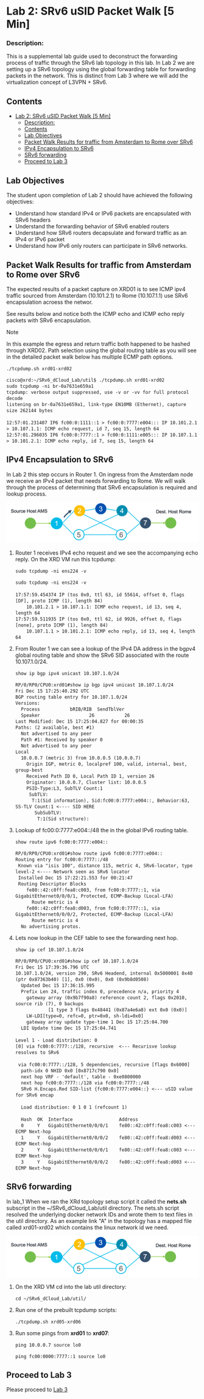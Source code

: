 

# Lab 2: SRv6 uSID Packet Walk [5 Min]

### Description: 
This is a supplemental lab guide used to deconstruct the forwarding process of traffic through the SRv6 lab topology in this lab. In Lab 2 we are setting up a SRv6 topology using the global forwarding table for forwarding packets in the network. This is distinct from Lab 3 where we will add the virtualization concept of L3VPN + SRv6.

## Contents
- [Lab 2: SRv6 uSID Packet Walk \[5 Min\]](#lab-2-srv6-usid-packet-walk-5-min)
    - [Description:](#description)
  - [Contents](#contents)
  - [Lab Objectives](#lab-objectives)
  - [Packet Walk Results for traffic from Amsterdam to Rome over SRv6](#packet-walk-results-for-traffic-from-amsterdam-to-rome-over-srv6)
  - [IPv4 Encapsulation to SRv6](#ipv4-encapsulation-to-srv6)
  - [SRv6 forwarding](#srv6-forwarding)
  - [Proceed to Lab 3](#proceed-to-lab-3)
  

## Lab Objectives
The student upon completion of Lab 2 should have achieved the following objectives:

* Understand how standard IPv4 or IPv6 packets are encapsulated with SRv6 headers
* Understand the forwarding behavior of SRv6 enabled routers
* Understand how SRv6 routers decapsulate and forward traffic as an IPv4 or IPv6 packet
* Understand how IPv6 only routers can participate in SRv6 networks.

## Packet Walk Results for traffic from Amsterdam to Rome over SRv6

The expected results of a packet capture on XRD01 is to see ICMP ipv4 traffic sourced from Amsterdam (10.101.2.1) to Rome (10.107.1.1) use SRv6 encapsulation acroess the networ.

See results below and notice both the ICMP echo and ICMP echo reply packets with SRv6 encapsulation. 
> [!NOTE]
>  In this example the egress and return traffic both happened to be hashed through XRD02.
>  Path selection using the global routing table as you will see in the detailed packet walk below
>  has multiple ECMP path options.

```
./tcpdump.sh xrd01-xrd02
```
```
cisco@xrd:~/SRv6_dCloud_Lab/util$ ./tcpdump.sh xrd01-xrd02
sudo tcpdump -ni br-0a7631e659a1
tcpdump: verbose output suppressed, use -v or -vv for full protocol decode
listening on br-0a7631e659a1, link-type EN10MB (Ethernet), capture size 262144 bytes

12:57:01.231407 IP6 fc00:0:1111::1 > fc00:0:7777:e004::: IP 10.101.2.1 > 10.107.1.1: ICMP echo request, id 7, seq 15, length 64
12:57:01.296035 IP6 fc00:0:7777::1 > fc00:0:1111:e005::: IP 10.107.1.1 > 10.101.2.1: ICMP echo reply, id 7, seq 15, length 64
```

## IPv4 Encapsulation to SRv6

In Lab 2 this step occurs in Router 1. On ingress from the Amsterdam node we receive an IPv4 packet that needs forwarding to Rome. We will walk through the process of determining that SRv6 encapsulation is required and lookup process.

![Router 1 Topology](/topo_drawings/ltrspg-2212-packet-walk-r1.png)

1. Router 1 receives IPv4 echo request and we see the accompanying echo reply. On the XRD VM run this tcpdump:
    ```
    sudo tcpdump -ni ens224 -v
    ```
    ```
    sudo tcpdump -ni ens224 -v

    17:57:59.454374 IP (tos 0x0, ttl 63, id 55614, offset 0, flags [DF], proto ICMP (1), length 84)
        10.101.2.1 > 10.107.1.1: ICMP echo request, id 13, seq 4, length 64
    17:57:59.511935 IP (tos 0x0, ttl 62, id 9926, offset 0, flags [none], proto ICMP (1), length 84)
        10.107.1.1 > 10.101.2.1: ICMP echo reply, id 13, seq 4, length 64
    ```
2. From Router 1 we can see a lookup of the IPv4 DA address in the bgpv4 global routing table and show the SRv6 SID associated with the route 10.107.1.0/24.
    ```
    show ip bgp ipv4 unicast 10.107.1.0/24
    ```
    ```
    RP/0/RP0/CPU0:xrd01#show ip bgp ipv4 unicast 10.107.1.0/24
    Fri Dec 15 17:25:40.292 UTC
    BGP routing table entry for 10.107.1.0/24
    Versions:
      Process           bRIB/RIB  SendTblVer
      Speaker                  26           26
    Last Modified: Dec 15 17:25:04.827 for 00:00:35
    Paths: (2 available, best #1)
      Not advertised to any peer
      Path #1: Received by speaker 0
      Not advertised to any peer
    Local
      10.0.0.7 (metric 3) from 10.0.0.5 (10.0.0.7)
        Origin IGP, metric 0, localpref 100, valid, internal, best, group-best
        Received Path ID 0, Local Path ID 1, version 26
        Originator: 10.0.0.7, Cluster list: 10.0.0.5
        PSID-Type:L3, SubTLV Count:1
         SubTLV:
          T:1(Sid information), Sid:fc00:0:7777:e004::, Behavior:63, SS-TLV Count:1 <---- SID HERE
           SubSubTLV:
            T:1(Sid structure):
    ```
3. Lookup of fc00:0:7777:e004::/48 the in the global IPv6 routing table.
    ```
    show route ipv6 fc00:0:7777:e004::
    ```
    ```
    RP/0/RP0/CPU0:xrd01#show route ipv6 fc00:0:7777:e004::
    Routing entry for fc00:0:7777::/48
     Known via "isis 100", distance 115, metric 4, SRv6-locator, type level-2 <---- Network seen as SRv6 locator
     Installed Dec 15 17:22:21.553 for 00:21:47
     Routing Descriptor Blocks
        fe80::42:c0ff:fea8:c003, from fc00:0:7777::1, via GigabitEthernet0/0/0/1, Protected, ECMP-Backup (Local-LFA)
          Route metric is 4
        fe80::42:c0ff:fea8:d003, from fc00:0:7777::1, via GigabitEthernet0/0/0/2, Protected, ECMP-Backup (Local-LFA)
          Route metric is 4
      No advertising protos. 
    ```

4. Lets now lookup in the CEF table to see the forwarding next hop.
    ```
    show ip cef 10.107.1.0/24
    ```
    ```
    RP/0/RP0/CPU0:xrd01#show ip cef 10.107.1.0/24
    Fri Dec 15 17:39:36.796 UTC
    10.107.1.0/24, version 290, SRv6 Headend, internal 0x5000001 0x40 (ptr 0x87363b40) [1], 0x0 (0x0), 0x0 (0x9b8d0508)
      Updated Dec 15 17:36:15.995
      Prefix Len 24, traffic index 0, precedence n/a, priority 4
        gateway array (0x9b7f90a8) reference count 2, flags 0x2010, source rib (7), 0 backups
                [1 type 3 flags 0x48441 (0x87a4e6a8) ext 0x0 (0x0)]
        LW-LDI[type=0, refc=0, ptr=0x0, sh-ldi=0x0]
        gateway array update type-time 1 Dec 15 17:25:04.700
      LDI Update time Dec 15 17:25:04.741

    Level 1 - Load distribution: 0
    [0] via fc00:0:7777::/128, recursive  <--- Recurisve lookup resolves to SRv6

     via fc00:0:7777::/128, 5 dependencies, recursive [flags 0x6000]
      path-idx 0 NHID 0x0 [0x8717c790 0x0]
      next hop VRF - 'default', table - 0xe0800000
      next hop fc00:0:7777::/128 via fc00:0:7777::/48
      SRv6 H.Encaps.Red SID-list {fc00:0:7777:e004::} <--- uSID value for SRv6 encap

      Load distribution: 0 1 0 1 (refcount 1)

      Hash  OK  Interface                 Address
      0     Y   GigabitEthernet0/0/0/1    fe80::42:c0ff:fea8:c003 <--- ECMP Next-hop
      1     Y   GigabitEthernet0/0/0/2    fe80::42:c0ff:fea8:d003 <--- ECMP Next-hop
      2     Y   GigabitEthernet0/0/0/1    fe80::42:c0ff:fea8:c003 <--- ECMP Next-hop
      3     Y   GigabitEthernet0/0/0/2    fe80::42:c0ff:fea8:d003 <--- ECMP Next-hop
    ```
   
## SRv6 forwarding

In lab_1 When we ran the XRd topology setup script it called the **nets.sh** subscript in the ~/SRv6_dCloud_Lab/util directory. The nets.sh script resolved the underlying docker network IDs and wrote them to text files in the util directory. As an example link "A" in the topology has a mapped file called xrd01-xrd02 which contains the linux network id we need.

![Router 1 Topology](/topo_drawings/ltrspg-2212-packet-walk-r3.png)

1. On the XRD VM cd into the lab util directory:
    ```
    cd ~/SRv6_dCloud_Lab/util/
    ```
2. Run one of the prebuilt tcpdump scripts:
    ```
    ./tcpdump.sh xrd05-xrd06
    ```
3. Run some pings from **xrd01** to **xrd07**:
    ```
    ping 10.0.0.7 source lo0
    ```
    ```
    ping fc00:0000:7777::1 source lo0
    ```

## Proceed to Lab 3
Please proceed to [Lab 3](https://github.com/jalapeno/SRv6_dCloud_Lab/tree/main/lab_3/lab_3-guide.md)
